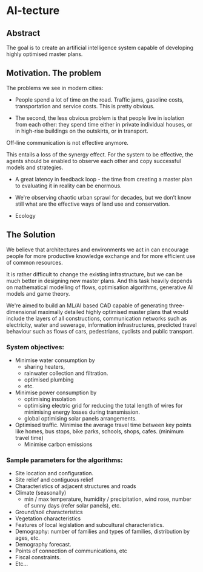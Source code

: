# AI-tecture

## Abstract
The goal is to create an artificial intelligence system capable of developing highly optimised master plans.

## Motivation. The problem
The problems we see in modern cities:

- People spend a lot of time on the road. Traffic jams, gasoline costs, transportation and service costs. This is pretty obvious.

- The second, the less obvious problem is that people live in isolation from each other: they spend time either in private individual houses, or in high-rise buildings on the outskirts, or in transport. 

Off-line communication is not effective anymore.

This entails a loss of the synergy effect. For the system to be effective, the agents should be enabled to observe each other and copy successful models and strategies.

- A great latency in feedback loop - the time from creating a master plan to evaluating it in reality can be enormous.

- We're observing chaotic urban sprawl for decades, but we don’t know still what are the effective ways of land use and conservation.

- Ecology

## The Solution 

We believe that architectures and environments we act in
 can encourage people for more productive knowledge exchange and for more efficient use of common resources.

It is rather difficult to change the existing infrastructure, but we can be much better in designing new master plans. And this task heavily depends on mathematical modelling of flows, optimisation algorithms, generative AI models and game theory.


We're aimed to build an ML/AI based CAD capable of generating three-dimensional maximally detailed highly optimised master plans that would include the layers of all constructions, communication networks such as electricity, water and sewerage, information infrastructures, predicted travel behaviour such as flows of cars, pedestrians, cyclists and public transport.


### System objectives:
- Minimise water consumption by 
	- sharing heaters, 
	- rainwater collection and filtration.
	- optimised plumbing
	- etc.
- Minimise power consumption by 
	- optimising insolation
	- optimising electric grid for reducing the total length of wires for minimising energy losses during transmission.
	- global optimising solar panels arrangements.
- Optimised traffic. Minimise the average travel time between key points like  homes, bus stops, bike parks, schools, shops, cafes. (minimum travel time)
	- Minimise carbon emissions
    

### Sample parameters for the algorithms:
- Site location and configuration.
- Site relief and contiguous relief
- Characteristics of adjacent structures and roads
- Climate (seasonally)
	- min / max temperature,  humidity / precipitation, wind rose, number of sunny days (refer solar panels), etc.
- Ground/soil characteristics
- Vegetation characteristics
- Features of local legislation and subcultural characteristics.
- Demography: number of families and types of families, distribution by ages, etc.
- Demography forecast.
- Points of connection of communications, etc
- Fiscal constraints.
- Etc…